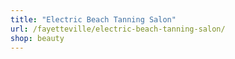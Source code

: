 ```yaml
---
title: "Electric Beach Tanning Salon"
url: /fayetteville/electric-beach-tanning-salon/
shop: beauty
---
```

